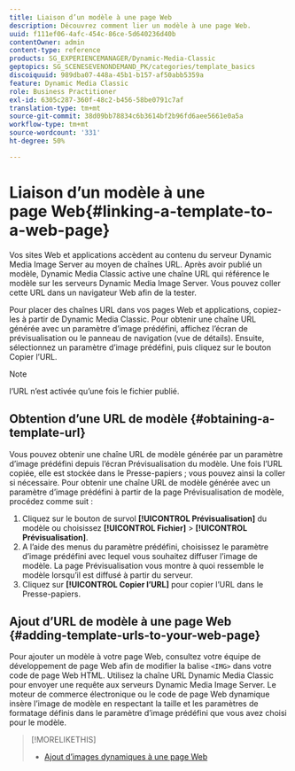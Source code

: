 ```yaml
---
title: Liaison d’un modèle à une page Web
description: Découvrez comment lier un modèle à une page Web.
uuid: f111ef06-4afc-454c-86ce-5d640236d40b
contentOwner: admin
content-type: reference
products: SG_EXPERIENCEMANAGER/Dynamic-Media-Classic
geptopics: SG_SCENESEVENONDEMAND_PK/categories/template_basics
discoiquuid: 989dba07-448a-45b1-b157-af50abb5359a
feature: Dynamic Media Classic
role: Business Practitioner
exl-id: 6305c287-360f-48c2-b456-58be0791c7af
translation-type: tm+mt
source-git-commit: 38d09bb78834c6b3614bf2b96fd6aee5661e0a5a
workflow-type: tm+mt
source-wordcount: '331'
ht-degree: 50%

---
```


# Liaison d’un modèle à une page Web{#linking-a-template-to-a-web-page}

Vos sites Web et applications accèdent au contenu du serveur Dynamic Media Image Server au moyen de chaînes URL. Après avoir publié un modèle, Dynamic Media Classic active une chaîne URL qui référence le modèle sur les serveurs Dynamic Media Image Server. Vous pouvez coller cette URL dans un navigateur Web afin de la tester.

Pour placer des chaînes URL dans vos pages Web et applications, copiez-les à partir de Dynamic Media Classic. Pour obtenir une chaîne URL générée avec un paramètre d’image prédéfini, affichez l’écran de prévisualisation ou le panneau de navigation (vue de détails). Ensuite, sélectionnez un paramètre d’image prédéfini, puis cliquez sur le bouton Copier l’URL.

>[!NOTE]
>
>l’URL n’est activée qu’une fois le fichier publié.

## Obtention d’une URL de modèle  {#obtaining-a-template-url}

Vous pouvez obtenir une chaîne URL de modèle générée par un paramètre d’image prédéfini depuis l’écran Prévisualisation du modèle. Une fois l’URL copiée, elle est stockée dans le Presse-papiers ; vous pouvez ainsi la coller si nécessaire. Pour obtenir une chaîne URL de modèle générée avec un paramètre d’image prédéfini à partir de la page Prévisualisation de modèle, procédez comme suit :

1. Cliquez sur le bouton de survol **[!UICONTROL Prévisualisation]** du modèle ou choisissez **[!UICONTROL Fichier]** > **[!UICONTROL Prévisualisation]**.
1. A l’aide des menus du paramètre prédéfini, choisissez le paramètre d’image prédéfini avec lequel vous souhaitez diffuser l’image de modèle. La page Prévisualisation vous montre à quoi ressemble le modèle lorsqu’il est diffusé à partir du serveur.
1. Cliquez sur **[!UICONTROL Copier l’URL]** pour copier l’URL dans le Presse-papiers.

## Ajout d’URL de modèle à une page Web {#adding-template-urls-to-your-web-page}

Pour ajouter un modèle à votre page Web, consultez votre équipe de développement de page Web afin de modifier la balise `<IMG>` dans votre code de page Web HTML. Utilisez la chaîne URL Dynamic Media Classic pour envoyer une requête aux serveurs Dynamic Media Image Server. Le moteur de commerce électronique ou le code de page Web dynamique insère l’image de modèle en respectant la taille et les paramètres de formatage définis dans le paramètre d’image prédéfini que vous avez choisi pour le modèle.

>[!MORELIKETHIS]
>
>* [Ajout d’images dynamiques à une page Web](linking-urls-web-application.md#adding_dynamic_images_to_your_web_page)

